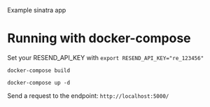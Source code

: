 Example sinatra app

# Running with docker-compose

Set your RESEND_API_KEY with `export RESEND_API_KEY="re_123456"`

`docker-compose build`

`docker-compose up -d`

Send a request to the endpoint: `http://localhost:5000/`